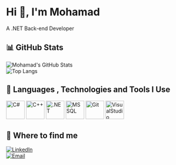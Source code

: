 # Hi 👋, I'm Mohamad  
A .NET Back-end Developer  

## 📊 GitHub Stats  
![Mohamad's GitHub Stats](https://github-readme-stats.vercel.app/api?username=MohamadAbdo65&show_icons=true&theme=dark)  
![Top Langs](https://github-readme-stats.vercel.app/api/top-langs/?username=MohamadAbdo65&layout=compact&theme=dark)

## 🚀 Languages , Technologies and Tools I Use  
<p align="left">  
    <img src="https://cdn.jsdelivr.net/gh/devicons/devicon/icons/csharp/csharp-original.svg" alt="C#" width="50" height="50"/>
    <img src="https://cdn.jsdelivr.net/gh/devicons/devicon/icons/cplusplus/cplusplus-original.svg" alt="C++" width="50" height="50"/>
    <img src="https://cdn.jsdelivr.net/gh/devicons/devicon/icons/dot-net/dot-net-original.svg" alt=".NET" width="50" height="50"/>
    <img src="https://cdn.jsdelivr.net/gh/devicons/devicon/icons/microsoftsqlserver/microsoftsqlserver-plain.svg" alt="MSSQL" width="50" height="50"/>
    <img src="https://cdn.jsdelivr.net/gh/devicons/devicon/icons/git/git-original.svg" alt="Git" width="50" height="50"/>    
    <img src="https://cdn.jsdelivr.net/gh/devicons/devicon@latest/icons/visualstudio/visualstudio-original.svg" alt="VisualStudio" width="50" height="50"/>
          
    

</p>  

## 📌 Where to find me  
[![LinkedIn](https://img.shields.io/badge/LinkedIn-%230A66C2.svg?style=for-the-badge&logo=linkedin&logoColor=white)](https://linkedin.com/in/mohamad-abdulkader)  
[![Email](https://img.shields.io/badge/Email-D14836?style=for-the-badge&logo=gmail&logoColor=white)](mailto:mohamad.abdulkader.dev@gmail.com)  




<!---
MohamadAbdo65/MohamadAbdo65 is a ✨ special ✨ repository because its `README.md` (this file) appears on your GitHub profile.
You can click the Preview link to take a look at your changes.
--->
